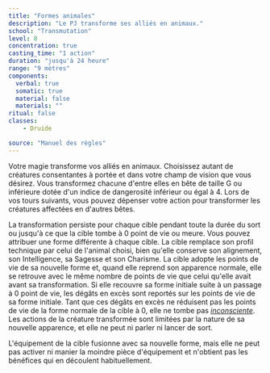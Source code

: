 ```yaml
---
title: "Formes animales"
description: "Le PJ transforme ses alliés en animaux."
school: "Transmutation"
level: 8
concentration: true
casting_time: "1 action"
duration: "jusqu'à 24 heure"
range: "9 mètres"
components:
  verbal: true
  somatic: true
  material: false
  materials: ""
ritual: false
classes:
    - Druide

source: "Manuel des règles"
---
```

Votre magie transforme vos alliés en animaux. Choisissez autant de créatures consentantes à portée et dans votre champ de vision que vous désirez. Vous transformez chacune d'entre elles en bête de taille G ou inférieure dotée d'un indice de dangerosité inférieur ou égal à 4. Lors de vos tours suivants, vous pouvez dépenser votre action pour transformer les créatures affectées en d'autres bêtes.

La transformation persiste pour chaque cible pendant toute la durée du sort ou jusqu'à ce que la cible tombe à 0 point de vie ou meure. Vous pouvez attribuer une forme différente à chaque cible. La cible remplace son profil technique par celui de l'animal choisi, bien qu'elle conserve son alignement, son Intelligence, sa Sagesse et son Charisme. La cible adopte les points de vie de sa nouvelle forme et, quand elle reprend son apparence normale, elle se retrouve avec le même nombre de points de vie que celui qu'elle avait avant sa transformation. Si elle recouvre sa forme initiale suite à un passage à 0 point de vie, les dégâts en excès sont reportés sur les points de vie de sa forme initiale. Tant que ces dégâts en excès ne réduisent pas les points de vie de la forme normale de la cible à 0, elle ne tombe pas [_inconsciente_](/gerer-la-sante-du-personnage/#inconscient). Les actions de la créature transformée sont limitées par la nature de sa nouvelle apparence, et elle ne peut ni parler ni lancer de sort.

L'équipement de la cible fusionne avec sa nouvelle forme, mais elle ne peut pas activer ni manier la moindre pièce d'équipement et n'obtient pas les bénéfices qui en découlent habituellement.
